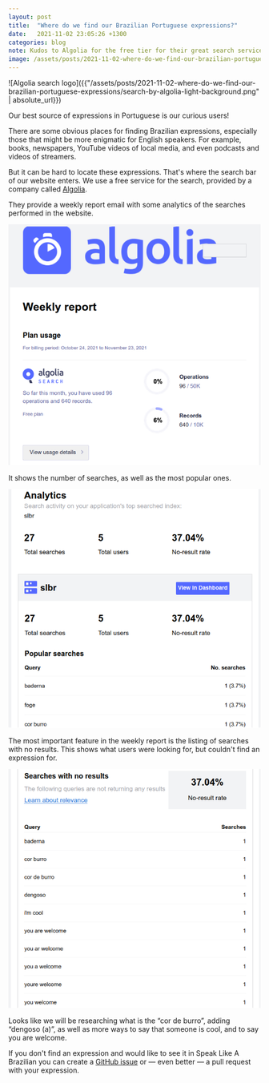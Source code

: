 ```yaml
---
layout: post
title:  "Where do we find our Brazilian Portuguese expressions?"
date:   2021-11-02 23:05:26 +1300
categories: blog
note: Kudos to Algolia for the free tier for their great search service
image: /assets/posts/2021-11-02-where-do-we-find-our-brazilian-portuguese-expressions/search-by-algolia-light-background.png
---
```


![Algolia search logo]({{"/assets/posts/2021-11-02-where-do-we-find-our-brazilian-portuguese-expressions/search-by-algolia-light-background.png" | absolute_url}})

Our best source of expressions in Portuguese is our curious users!

There are some obvious places for finding Brazilian expressions, especially those
that might be more enigmatic for English speakers. For example, books, newspapers,
YouTube videos of local media, and even podcasts and videos of streamers.

<!--more-->

But it can be hard to locate these expressions. That's where the search
bar of our website enters. We use a free service for the search,
provided by a company called [Algolia](https://www.algolia.com/).

They provide a weekly report email with some analytics of the searches performed
in the website.

<img
  src="/assets/posts/2021-11-02-where-do-we-find-our-brazilian-portuguese-expressions/algolia-1.png"
  alt="Screenshot of Algolia weekly report email"
  aria-label="Screenshot of Algolia weekly report email"
/>

It shows the number of searches, as well as the most popular ones.

<img
  src="/assets/posts/2021-11-02-where-do-we-find-our-brazilian-portuguese-expressions/algolia-2.png"
  alt="Screenshot of Algolia weekly report email"
  aria-label="Screenshot of Algolia weekly report email"
/>

The most important feature in the weekly report is the listing of searches
with no results. This shows what users were looking for, but couldn't find
an expression for.

<img
  src="/assets/posts/2021-11-02-where-do-we-find-our-brazilian-portuguese-expressions/algolia-3.png"
  alt="Screenshot of Algolia weekly report email"
  aria-label="Screenshot of Algolia weekly report email"
/>

Looks like we will be researching what is the “cor de burro”,
adding “dengoso (a)”, as well as more ways to say that someone is cool,
and to say you are welcome.

If you don't find an expression and would like to see it in Speak Like
A Brazilian you can create a [GitHub issue](https://github.com/tupilabs/speaklikeabrazilian.com/issues/new/choose)
or — even better — a pull request with your expression.
